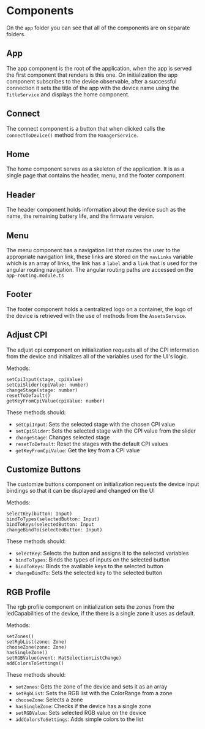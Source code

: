 # Components

On the `app` folder you can see that all of the components are on separate folders.

## App

The app component is the root of the application, when the app is served the first component that renders is this one. On initialization the app component subscribes to the device observable, after a successful connection it sets the title of the app with the device name using the `TitleService` and displays the home component.

## Connect

The connect component is a button that when clicked calls the `connectToDevice()` method from the `ManagerService`.

## Home

The home component serves as a skeleton of the application. It is as a single page that contains the header, menu, and the footer component.

## Header

The header component holds information about the device such as the name, the remaining battery life, and the firmware version.

## Menu

The menu component has a navigation list that routes the user to the appropriate navigation link, these links are stored on the `navLinks` variable which is an array of links, the link has a `label` and a `link` that is used for the angular routing navigation. The angular routing paths are accessed on the `app-routing.module.ts`

## Footer

The footer component holds a centralized logo on a container, the logo of the device is retrieved with the use of methods from the `AssetsService`.

## Adjust CPI

The adjust cpi component on initialization requests all of the CPI information from the device and initializes all of the variables used for the UI's logic.

Methods:

```
setCpiInput(stage, cpiValue)
setCpiSlider(cpiValue: number)
changeStage(stage: number)
resetToDefault()
getKeyFromCpiValue(cpiValue: number)
```

These methods should:

- `setCpiInput`: Sets the selected stage with the chosen CPI value
- `setCpiSlider`: Sets the selected stage with the CPI value from the slider
- `changeStage`: Changes selected stage
- `resetToDefault`: Reset the stages with the default CPI values
- `getKeyFromCpiValue`: Get the key from a CPI value

## Customize Buttons

The customize buttons component on initialization requests the device input bindings so that it can be displayed and changed on the UI

Methods:

```
selectKey(button: Input)
bindToTypes(selectedButton: Input)
bindToKeys(selectedButton: Input
changeBindTo(selectedButton: Input)
```

These methods should:

- `selectKey`: Selects the button and assigns it to the selected variables
- `bindToTypes`: Binds the types of inputs on the selected button
- `bindToKeys`: Binds the available keys to the selected button
- `changeBindTo`: Sets the selected key to the selected button

## RGB Profile

The rgb profile component on initialization sets the zones from the ledCapabilities of the device, if the there is a single zone it uses as default.

Methods:

```
setZones()
setRgbList(zone: Zone)
chooseZone(zone: Zone)
hasSingleZone()
setRGBValue(event: MatSelectionListChange)
addColorsToSettings()
```

These methods should:

- `setZones`: Gets the zone of the device and sets it as an array
- `setRgbList`: Sets the RGB list with the ColorRange from a zone
- `chooseZone`: Selects a zone
- `hasSingleZone`: Checks if the device has a single zone
- `setRGBValue`: Sets selected RGB value on the device
- `addColorsToSettings`: Adds simple colors to the list
